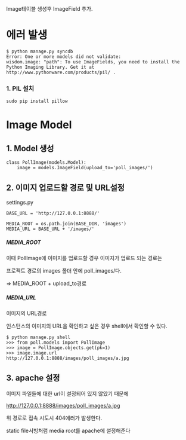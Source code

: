 Image테이블 생성후 
ImageField 추가.

# 에러 발생
```
$ python manage.py syncdb
Error: One or more models did not validate:
wisdom.image: "path": To use ImageFields, you need to install the Python Imaging Library. Get it at http://www.pythonware.com/products/pil/ .
```
### 1. PIL 설치
```
sudo pip install pillow
```

# Image Model 

## 1. Model 생성
```
class PollImage(models.Model):
    image = models.ImageField(upload_to='poll_images/')
```

## 2. 이미지 업로드할 경로 및 URL설정

settings.py
```
BASE_URL = 'http://127.0.0.1:8888/'

MEDIA_ROOT = os.path.join(BASE_DIR, 'images')
MEDIA_URL = BASE_URL + '/images/'
```

##### MEDIA_ROOT

이때 PollImage에 이미지를 업로드할 경우 이미지가 업로드 되는 경로는

프로젝트 경로의 images 폴더 안에 poll_images/다.

=> MEDIA_ROOT + upload_to경로

##### MEDIA_URL
이미지의 URL경로

인스턴스의 이미지의 URL을 확인하고 싶은 경우 shell에서 확인할 수 있다.

```
$ python manage.py shell
>>> from poll.models import PollImage
>>> image = PollImage.objects.get(pk=1)
>>> image.image.url
http://127.0.0.1:8888/images/poll_images/a.jpg
```

## 3. apache 설정
이미지 파일들에 대한 url이 설정되어 있지 않았기 때문에

http://127.0.0.1:8888/images/poll_images/a.jpg

위 경로로 접속 시도시 404에러가 발생한다.

static file서빙처럼 media root를 apache에 설정해준다 


